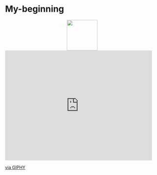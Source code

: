 # My-beginning

<div id="header" align="center">
  <img src="https://giphy.com/embed/qgQUggAC3Pfv687qPC" width="100"/>
</div>


<iframe src="https://giphy.com/embed/qgQUggAC3Pfv687qPC" width="480" height="360" frameBorder="0" class="giphy-embed" allowFullScreen></iframe><p><a href="https://giphy.com/gifs/dommespace-domme-space-programador-qgQUggAC3Pfv687qPC">via GIPHY</a></p>

